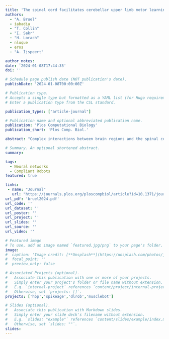 ```yaml
---
title: 'The spinal cord facilitates cerebellar upper limb motor learning and control; inputs from neuromusculoskeletal simulation'
authors:
  - "A. Bruel"
  - iabadia
  - "T. Collin"
  - "I. Sakr"
  - "H. Lorach"
  - nluque
  - eros
  - "A. Ijspeert"

author_notes:
date: '2024-01-08T17:44:35'
doi: ''

# Schedule page publish date (NOT publication's date).
publishDate: '2024-01-08T00:00:00Z'

# Publication type.
# Accepts a single type but formatted as a YAML list (for Hugo requirements).
# Enter a publication type from the CSL standard.

publication_types: ["article-journal"]

# Publication name and optional abbreviated publication name.
publication: 'Plos Computational Biology'
publication_short: 'Plos Comp. Biol.'

abstract: "Complex interactions between brain regions and the spinal cord (SC) govern body motion, which is ultimately driven by muscle activation. Motor planning or learning are mainly conducted at higher brain regions, whilst the SC acts as a brain-muscle gateway and as a motor control centre providing fast reflexes and muscle activity regulation. Thus, higher brain areas need to cope with the SC as an inherent and evolutionary older part of the body dynamics. Here, we address the question of how SC dynamics affects motor learning within the cerebellum; in particular, does the SC facilitate cerebellar motor learning or constitute a biological constraint? We provide an exploratory framework by integrating biologically plausible cerebellar and SC computational models in a musculoskeletal upper limb control loop. The cerebellar model, equipped with the main form of cerebellar plasticity, provides motor adaptation; whilst the SC model implements stretch reflex and reciprocal inhibition between antagonist muscles. The resulting spino-cerebellar model is tested performing a set of upper limb motor tasks, including external perturbation studies. A cerebellar model, lacking the implemented SC model and directly controlling the simulated muscles, was also tested in the same. The performances of the spino-cerebellar and cerebellar models were then compared, thus allowing directly addressing the SC influence on cerebellar motor adaptation and learning, and on handling external motor perturbations. Performance was assessed in both joint and muscle space, and compared with kinematic and EMG recordings from healthy participants. The differences in cerebellar synaptic adaptation between both models were also studied. We conclude that the SC facilitates cerebellar motor learning; when the SC circuits are in the loop, faster convergence in motor learning is achieved with simpler cerebellar synaptic weight distributions. The SC is also found to improve robustness against external perturbations, by better reproducing and modulating muscle cocontraction patterns."

# Summary. An optional shortened abstract.
summary:

tags:
  - Neural networks
  - Compliant Robots
featured: true

links:
 - name: "Journal"
   url: "https://journals.plos.org/ploscompbiol/article?id=10.1371/journal.pcbi.1011008"
url_pdf: 'bruel2024.pdf'
url_code: ''
url_dataset: ''
url_poster: ''
url_project: ''
url_slides: ''
url_source: ''
url_video: ''

# Featured image
# To use, add an image named `featured.jpg/png` to your page's folder.
image:
#  caption: 'Image credit: [**Unsplash**](https://unsplash.com/photos/jdD8gXaTZsc)'
#  focal_point: ''
#  preview_only: false

# Associated Projects (optional).
#   Associate this publication with one or more of your projects.
#   Simply enter your project's folder or file name without extension.
#   E.g. `internal-project` references `content/project/internal-project/index.md`.
#   Otherwise, set `projects: []`.
projects: ['hbp','spikeage','dlrob','musclebot']

# Slides (optional).
#   Associate this publication with Markdown slides.
#   Simply enter your slide deck's filename without extension.
#   E.g. `slides: "example"` references `content/slides/example/index.md`.
#   Otherwise, set `slides: ""`.
slides:
---
```

